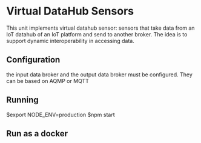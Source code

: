 # Virtual DataHub Sensors

This unit implements virtual datahub sensor: sensors that take data from an IoT datahub of an IoT platform and send to another broker. The idea is to support dynamic interoperability in accessing data.


## Configuration

the input data broker and the output data broker must be configured. They can be based on AQMP or MQTT


## Running
$export NODE_ENV=production
$npm start

## Run as a docker
